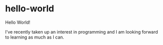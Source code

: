 # hello-world
Hello World!

I've recently taken up an interest in programming and I am looking forward to learning as much as I can.
